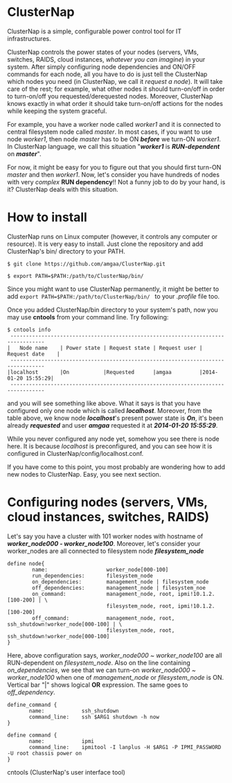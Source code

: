ClusterNap
==========

ClusterNap is a simple, configurable power control tool for IT infrastructures. 

ClusterNap controls the power states of your nodes (servers, VMs, switches, RAIDS, cloud instances, *whatever you can imagine*) in your system. 
After simply configuring node dependencies and ON/OFF commands for each node, all you have to do is just tell the ClusterNap which nodes you need (in ClusterNap, we call it *request a node*). It will take care of the rest; for example, what other nodes it should turn-on/off in order to turn-on/off you requested/derequested nodes. Moreover, ClusterNap knows exactly in what order it should take turn-on/off actions for the nodes while keeping the system graceful. 

For example, you have a worker node called *worker1* and it is connected to central filesystem node called *master*. In most cases, if you want to use node *worker1*, then node *master* has to be ON ***before*** we turn-ON *worker1*. In ClusterNap language, we call this situation "***worker1*** is ***RUN-dependent*** on ***master***". 

For now, it might be easy for you to figure out that you should first turn-ON *master* and then *worker1*. Now, let's consider you have hundreds of nodes with very *complex* **RUN dependency**!! Not a funny job to do by your hand, is it? ClusterNap deals with this situation. 



How to install
==============
ClusterNap runs on Linux computer (however, it controls any computer or resource). 
It is very easy to install. Just clone the repository and add ClusterNap's bin/ directory to your PATH. 

```
$ git clone https://github.com/amgaa/ClusterNap.git

$ export PATH=$PATH:/path/to/ClusterNap/bin/
```
Since you might want to use ClusterNap permanently, it might be better to add 
```export PATH=$PATH:/path/to/ClusterNap/bin/ ``` to your *.profile* file too. 

Once you added ClusterNap/bin directory to your system's path, now you may use **cntools** from your command line. Try following: 

```
$ cntools info
 --------------------------------------------------------------------------------- 
|   Node name    | Power state | Request state | Request user |   Request date    |
 --------------------------------------------------------------------------------- 
|localhost       |On           |Requested      |amgaa         |2014-01-20 15:55:29|
 ---------------------------------------------------------------------------------
```
and you will see something like above. What it says is that you have configured only one node which is called ***localhost***. Moreover, from the table above, we know node ***localhost***'s 
present power state is ***On***, 
it's been already ***requested*** 
and user ***amgaa*** requested it 
at ***2014-01-20 15:55:29***. 

While you never configured any node yet, somehow you see there is node here. It is because *localhost* is preconfigured, and you can see how it is configured in ClusterNap/config/localhost.conf. 

If you have come to this point, you most probably are wondering how to add new nodes to ClusterNap. Easy, you see next section. 



Configuring nodes (servers, VMs, cloud instances, switches, RAIDS)
==================================================================

Let's say you have a cluster with 101 worker nodes with hostname of ***worker_node000 - worker_node100***. 
Moreover, let's consider your worker\_nodes are all connected to filesystem node ***filesystem\_node***

```
define node{
        name:                   worker_node[000-100]
        run_dependencies:       filesystem_node
        on_dependencies:        management_node | filesystem_node
        off_dependencies:       management_node | filesystem_noe
        on_command:             management_node, root, ipmi!10.1.2.[100-200] | \
                                filesystem_node, root, ipmi!10.1.2.[100-200]
        off_command:            management_node, root, ssh_shutdown!worker_node[000-100] | \
                                filesystem_node, root, ssh_shutdown!worker_node[000-100]
}
```
 Here, above configuration says, *worker\_node000 ~ worker\_node100* are all RUN-dependent on *filesystem_node*. 
Also on the line containing *on\_dependencies*, we see that  we can turn-on *worker\_node000 ~ worker\_node100* when one of *management\_node* or *filesystem\_node* is ON. Vertical bar "|" shows logical **OR** expression. 
The same goes to *off\_dependency*. 

```
define_command {
       name:            ssh_shutdown
       command_line:    ssh $ARG1 shutdown -h now
}

define command {
       name:            ipmi
       command_line:    ipmitool -I lanplus -H $ARG1 -P IPMI_PASSWORD -U root chassis power on
}

```


cntools (ClusterNap's user interface tool)


